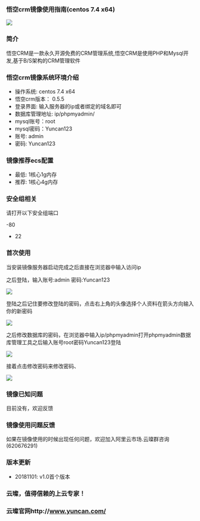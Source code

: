 ### 悟空crm镜像使用指南(centos 7.4 x64)

![](https://upload-images.jianshu.io/upload_images/3778244-19e7692339c7a45e.png?imageMogr2/auto-orient/strip%7CimageView2/2/w/1240)

### 简介

悟空CRM是一款永久开源免费的CRM管理系统,悟空CRM是使用PHP和Mysql开发,基于B/S架构的CRM管理软件

### 悟空crm镜像系统环境介绍

- 操作系统: centos 7.4 x64
- 悟空crm版本： 0.5.5 
- 登录界面: 输入服务器的ip或者绑定的域名即可
- 数据库管理地址: ip/phpmyadmin/
- mysql账号：root
- mysql密码：Yuncan123
- 账号: admin
- 密码: Yuncan123

### 镜像推荐ecs配置

-  最低: 1核心1g内存
- 推荐: 1核心4g内存

### 安全组相关

请打开以下安全组端口

-80
- 22

### 首次使用

当安装镜像服务器启动完成之后直接在浏览器中输入访问ip

之后登陆，输入账号:admin 密码:Yuncan123

![](https://upload-images.jianshu.io/upload_images/3778244-fe465da9bb481098.png?imageMogr2/auto-orient/strip%7CimageView2/2/w/1240)

登陆之后记住要修改登陆的密码，点击右上角的头像选择个人资料在箭头方向输入你的新密码

![](https://upload-images.jianshu.io/upload_images/3778244-0e8bd49660e77640.png?imageMogr2/auto-orient/strip%7CimageView2/2/w/1240)

之后修改数据库的密码，在浏览器中输入ip/phpmyadmin打开phpmyadmin数据库管理工具之后输入账号root密码Yuncan123登陆

![](https://upload-images.jianshu.io/upload_images/3778244-65f2779ee07e5af9.png?imageMogr2/auto-orient/strip%7CimageView2/2/w/1240)

接着点击修改密码来修改密码、

![](https://upload-images.jianshu.io/upload_images/3778244-dee990f7ad1a4b1f.png?imageMogr2/auto-orient/strip%7CimageView2/2/w/1240)





### 镜像已知问题

目前没有，欢迎反馈

### 镜像使用问题反馈

如果在镜像使用的时候出现任何问题，欢迎加入阿里云市场.云璨群咨询(620676291)

### 版本更新

- 20181101: v1.0首个版本

### 云璨，值得信赖的上云专家！

### 云璨官网http://www.yuncan.com/